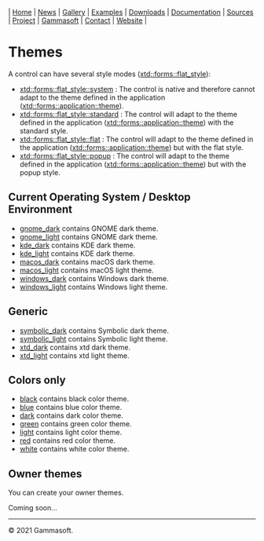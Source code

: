 | [Home](home.md) | [News](news.md) | [Gallery](gallery.md) | [Examples](examples.md) | [Downloads](downloads.md) | [Documentation](documentation.md) | [Sources](https://github.com/gammasoft71/xtd) | [Project](https://sourceforge.net/projects/xtdpro/) | [Gammasoft](gammasoft.md)  | [Contact](contact.md) | [Website](https://gammasoft71.wixsite.com/xtdpro) |

# Themes

A control can have several style modes ([xtd::forms::flat_style](../src/xtd.forms/include/xtd/forms/flat_style.h)):
  * [xtd::forms::flat_style::system](../src/xtd.forms/include/xtd/forms/flat_style.h) : The control is native and therefore cannot adapt to the theme defined in the application ([xtd::forms::application::theme](../src/xtd.forms/include/xtd/forms/application.h)).
  * [xtd::forms::flat_style::standard](../src/xtd.forms/include/xtd/forms/flat_style.h) : The control will adapt to the theme defined in the application ([xtd::forms::application::theme](../src/xtd.forms/include/xtd/forms/application.h)) with the standard style.
  * [xtd::forms::flat_style::flat](../src/xtd.forms/include/xtd/forms/flat_style.h) : The control will adapt to the theme defined in the application ([xtd::forms::application::theme](../src/xtd.forms/include/xtd/forms/application.h)) but with the flat style.
  * [xtd::forms::flat_style::popup](../src/xtd.forms/include/xtd/forms/flat_style.h) : The control will adapt to the theme defined in the application ([xtd::forms::application::theme](../src/xtd.forms/include/xtd/forms/application.h)) but with the popup style.
  
## Current Operating System / Desktop Environment

* [gnome_dark](../themes/gnome_dark) contains GNOME dark theme.
* [gnome_light](../themes/gnome_light) contains GNOME dark theme.
* [kde_dark](../themes/kde_dark) contains KDE dark theme.
* [kde_light](../themes/kde_light) contains KDE dark theme.
* [macos_dark](../themes/macos_dark) contains macOS dark theme.
* [macos_light](../themes/macos_dark) contains macOS light theme.
* [windows_dark](../themes/windows_dark) contains Windows dark theme.
* [windows_light](../themes/windows_light) contains Windows light theme.

## Generic

* [symbolic_dark](../themes/symbolic_dark) contains Symbolic dark theme.
* [symbolic_light](../themes/symbolic_light) contains Symbolic light theme.
* [xtd_dark](../themes/xtd_dark) contains xtd dark theme.
* [xtd_light](../themes/xtd_light) contains xtd light theme.

## Colors only

* [black](../themes/black) contains black color theme.
* [blue](../themes/blue) contains blue color theme.
* [dark](../themes/dark) contains dark color theme.
* [green](../themes/green) contains green color theme.
* [light](../themes/light) contains light color theme.
* [red](../themes/red) contains red color theme.
* [white](../themes/white) contains white color theme.

## Owner themes

You can create your owner themes.

Coming soon...

______________________________________________________________________________________________

© 2021 Gammasoft.
